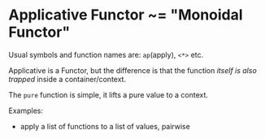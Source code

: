 
# Applicative Functor ~= "Monoidal Functor"

Usual symbols and function names are: `ap`(apply), `<*>` etc.  


Applicative is a Functor, but the difference is that the function *itself is also trapped* inside a container/context.

The `pure` function is simple, it lifts a pure value to a context.

Examples:
- apply a list of functions to a list of values, pairwise




